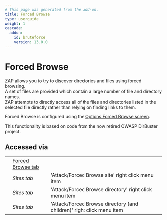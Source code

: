 ```yaml
---
# This page was generated from the add-on.
title: Forced Browse
type: userguide
weight: 1
cascade:
  addon:
    id: bruteforce
    version: 13.0.0
---
```


# Forced Browse

ZAP allows you to try to discover directories and files using forced browsing.  
A set of files are provided which contain a large number of file and directory names.  
ZAP attempts to directly access all of the files and directories listed in the selected
file directly rather than relying on finding links to them.

Forced Browse is configured using the [Options
Forced Browse screen](/docs/desktop/addons/forced-browse/options/).  

This functionality is based on code from the now retired OWASP DirBuster project.

## Accessed via

|   |                                                              |                                                                       |
|---|--------------------------------------------------------------|-----------------------------------------------------------------------|
|   | [Forced Browse tab](/docs/desktop/addons/forced-browse/tab/) |                                                                       |
|   | *Sites tab*                                                  | 'Attack/Forced Browse site' right click menu item                     |
|   | *Sites tab*                                                  | 'Attack/Forced Browse directory' right click menu item                |
|   | *Sites tab*                                                  | 'Attack/Forced Browse directory (and children)' right click menu item |
